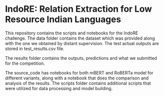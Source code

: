 # IndoRE: Relation Extraction for Low Resource Indian Languages
 
This repository contains the scripts and notebooks for the IndoRE challenge. 
The data folder contains the dataset which was provided along with the one we obtained by distant supervision. The test actual outputs are stored in test_results.csv file.

The results folder contains the outputs, predictions and what we submitted for the competition.

The source_code has notebooks for both mBERT and RoBERTa model for different variants, along with a notebook that does the comparison and analysis of the results. The scripts folder contains additional scripts that were utilized for data processing and model building.
